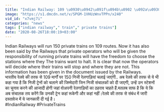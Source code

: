 ```yaml
---
title: "Indian Railway: 109 \u0930\u0942\u091f\u094b\u0902 \u092a\u0930 \u092a\u0930 150 Private Trains,\u0938\u0902\u091a\u093e\u0932\u0915 \u0916\u0941\u0926 \u091a\u0941\u0928\u0947\u0902\u0917\u0947 \u0938\u094d\u091f\u0947\u0936\u0928 \u0935\u0928\u0907\u0902\u0921\u093f\u092f\u093e \u0939\u093f\u0902\u0926\u0940"
image: "https://s1.dmcdn.net/v/SPGM-1VHUzWnvTPPn/x240"
vid_id: "x7vmj7i"
categories: "news"
tags: ["indian railway"," train"," private trains"]
date: "2020-08-26T18:00:19+03:00"
---
```

Indian Railways will run 150 private trains on 109 routes. Now it has also been said by the Railways that private operators who will be given the responsibility of running private trains will have the freedom to choose the stations where they The trains want to halt. It is clear that now the operators will decide where their trains will stop and where they are not. This information has been given in the document issued by the Railways.    <br>भारतीय रेलवे की तरफ से 109 मार्गों पर 150 निजी रेलगाड़ियां चलाई जाएंगी.. अब रेलवे की तरफ से ये भी कहा गया है कि निजी ट्रेनों को चलाने की जिम्मेदारी जिन निजी संचालकों  को दी जाएगी, उन्हें उन स्टेशनों का चुनाव करने की आजादी होगी जहां वोअपनी रेलगाड़ियों का ठहराव चाहते हैं.मतलब साफ है कि ये कि अब संचालक तय करेंगे कि उनकी ट्रेन कहां रूकेगी और कहां नहीं।रेलवे की तरफ से संबंध में जारी दस्तावेज में ये  जानकारी दी गई है।    <br>#IndianRailway #PrivateTrains
